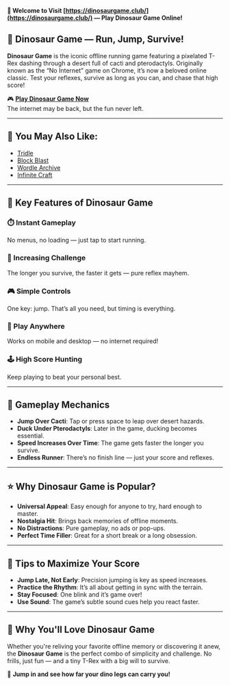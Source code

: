 **🦖 Welcome to Visit [https://dinosaurgame.club/](https://dinosaurgame.club/) — Play Dinosaur Game Online!**

## 🌵 Dinosaur Game — Run, Jump, Survive!

**Dinosaur Game** is the iconic offline running game featuring a pixelated T-Rex dashing through a desert full of cacti and pterodactyls. Originally known as the “No Internet” game on Chrome, it’s now a beloved online classic. Test your reflexes, survive as long as you can, and chase that high score!

🎮 **[Play Dinosaur Game Now](https://dinosaurgame.club/)**  
The internet may be back, but the fun never left.

---

## 🎲 You May Also Like:

- [Tridle](https://tridle.org/)  
- [Block Blast](https://blockblastonline.cc/)  
- [Wordle Archive](https://wordlearchive.org/)  
- [Infinite Craft](https://infinitecraft.work/)

---

## 🧩 Key Features of Dinosaur Game

### ⏱️ Instant Gameplay  
No menus, no loading — just tap to start running.

### 🌵 Increasing Challenge  
The longer you survive, the faster it gets — pure reflex mayhem.

### 🎮 Simple Controls  
One key: jump. That’s all you need, but timing is everything.

### 📱 Play Anywhere  
Works on mobile and desktop — no internet required!

### 🕹️ High Score Hunting  
Keep playing to beat your personal best.

---

## 🎯 Gameplay Mechanics

- **Jump Over Cacti**: Tap or press space to leap over desert hazards.
- **Duck Under Pterodactyls**: Later in the game, ducking becomes essential.
- **Speed Increases Over Time**: The game gets faster the longer you survive.
- **Endless Runner**: There’s no finish line — just your score and reflexes.

---

## ⭐ Why Dinosaur Game is Popular?

- **Universal Appeal**: Easy enough for anyone to try, hard enough to master.
- **Nostalgia Hit**: Brings back memories of offline moments.
- **No Distractions**: Pure gameplay, no ads or pop-ups.
- **Perfect Time Filler**: Great for a short break or a long obsession.

---

## 🧠 Tips to Maximize Your Score

- **Jump Late, Not Early**: Precision jumping is key as speed increases.
- **Practice the Rhythm**: It’s all about getting in sync with the terrain.
- **Stay Focused**: One blink and it’s game over!
- **Use Sound**: The game’s subtle sound cues help you react faster.

---

## 💚 Why You'll Love Dinosaur Game

Whether you're reliving your favorite offline memory or discovering it anew, the **Dinosaur Game** is the perfect combo of simplicity and challenge. No frills, just fun — and a tiny T-Rex with a big will to survive.

🦖 **Jump in and see how far your dino legs can carry you!**
